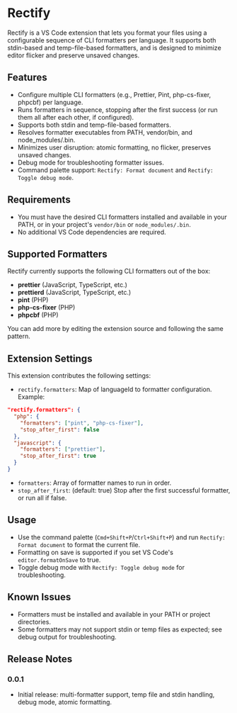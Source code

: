 # Rectify

Rectify is a VS Code extension that lets you format your files using a configurable sequence of CLI formatters per language. It supports both stdin-based and temp-file-based formatters, and is designed to minimize editor flicker and preserve unsaved changes.

## Features

- Configure multiple CLI formatters (e.g., Prettier, Pint, php-cs-fixer, phpcbf) per language.
- Runs formatters in sequence, stopping after the first success (or run them all after each other, if configured).
- Supports both stdin and temp-file-based formatters.
- Resolves formatter executables from PATH, vendor/bin, and node_modules/.bin.
- Minimizes user disruption: atomic formatting, no flicker, preserves unsaved changes.
- Debug mode for troubleshooting formatter issues.
- Command palette support: `Rectify: Format document` and `Rectify: Toggle debug mode`.

## Requirements

- You must have the desired CLI formatters installed and available in your PATH, or in your project's `vendor/bin` or `node_modules/.bin`.
- No additional VS Code dependencies are required.

## Supported Formatters

Rectify currently supports the following CLI formatters out of the box:

- **prettier** (JavaScript, TypeScript, etc.)
- **prettierd** (JavaScript, TypeScript, etc.)
- **pint** (PHP)
- **php-cs-fixer** (PHP)
- **phpcbf** (PHP)

You can add more by editing the extension source and following the same pattern.

## Extension Settings

This extension contributes the following settings:

- `rectify.formatters`: Map of languageId to formatter configuration. Example:

```json
"rectify.formatters": {
  "php": {
    "formatters": ["pint", "php-cs-fixer"],
    "stop_after_first": false
  },
  "javascript": {
    "formatters": ["prettier"],
    "stop_after_first": true
  }
}
```
- `formatters`: Array of formatter names to run in order.
- `stop_after_first`: (default: true) Stop after the first successful formatter, or run all if false.

## Usage

- Use the command palette (`Cmd+Shift+P`/`Ctrl+Shift+P`) and run `Rectify: Format document` to format the current file.
- Formatting on save is supported if you set VS Code's `editor.formatOnSave` to true.
- Toggle debug mode with `Rectify: Toggle debug mode` for troubleshooting.

## Known Issues

- Formatters must be installed and available in your PATH or project directories.
- Some formatters may not support stdin or temp files as expected; see debug output for troubleshooting.

## Release Notes

### 0.0.1
- Initial release: multi-formatter support, temp file and stdin handling, debug mode, atomic formatting.
